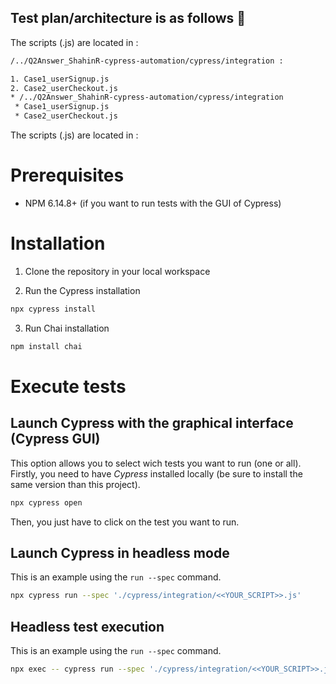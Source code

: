## Test plan/architecture is as follows :rocket: 
The scripts (.js) are located in : 

```bash
/../Q2Answer_ShahinR-cypress-automation/cypress/integration :

1. Case1_userSignup.js
2. Case2_userCheckout.js
* /../Q2Answer_ShahinR-cypress-automation/cypress/integration 
 * Case1_userSignup.js
 * Case2_userCheckout.js
```
The scripts (.js) are located in : 


# Prerequisites
- NPM 6.14.8+ (if you want to run tests with the GUI of Cypress)

# Installation
1. Clone the repository in your local workspace

2. Run the Cypress installation

```bash
npx cypress install
```
3. Run Chai installation

```bash
npm install chai
```
# Execute tests 
## Launch Cypress with the graphical interface (Cypress GUI)
This option allows you to select wich tests you want to run (one or all).
Firstly, you need to have _Cypress_ installed locally (be sure to install the same version than this project).
```bash
npx cypress open
```
Then, you just have to click on the test you want to run.

## Launch Cypress in headless mode
This is an example using the `run --spec` command.

```bash
npx cypress run --spec './cypress/integration/<<YOUR_SCRIPT>>.js'
```
## Headless test execution
This is an example using the `run --spec` command.

```bash
npx exec -- cypress run --spec './cypress/integration/<<YOUR_SCRIPT>>.js'
```
